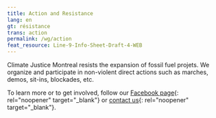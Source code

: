 ```yaml
---
title: Action and Resistance
lang: en
gt: résistance
trans: action
permalink: /wg/action
feat_resource: Line-9-Info-Sheet-Draft-4-WEB
---
```

Climate Justice Montreal resists the expansion of fossil fuel projets. We organize and participate in non-violent direct actions such as marches, demos, sit-ins, blockades, etc.

To learn more or to get involved, follow our [Facebook page](https://www.facebook.com/ClimateJusticeMontreal){: rel="noopener" target="_blank"} or [contact us](mailto:justiceclimatiquemtl@gmail.com){: rel="noopener" target="_blank"}.
